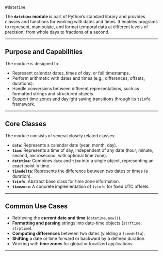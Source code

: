 #`datetime`

The **`datetime` module** is part of Python’s standard library and provides classes and functions for working with dates and times. It enables programs to represent, manipulate, and format temporal data at different levels of precision; from whole days to fractions of a second.

---

## Purpose and Capabilities

The module is designed to:

* Represent calendar dates, times of day, or full timestamps.
* Perform arithmetic with dates and times (e.g., differences, offsets, durations).
* Handle conversions between different representations, such as formatted strings and structured objects.
* Support time zones and daylight saving transitions through its `tzinfo` framework.

---

## Core Classes

The module consists of several closely related classes:

* **`date`**: Represents a calendar date (year, month, day).
* **`time`**: Represents a time of day, independent of any date (hour, minute, second, microsecond, with optional time zone).
* **`datetime`**: Combines `date` and `time` into a single object, representing an exact point in time.
* **`timedelta`**: Represents the difference between two dates or times (a duration).
* **`tzinfo`**: Abstract base class for time zone information.
* **`timezone`**: A concrete implementation of `tzinfo` for fixed UTC offsets.

---

## Common Use Cases

* Retrieving the **current date and time** (`datetime.now()`).
* **Formatting and parsing** strings into date-time objects (`strftime`, `strptime`).
* **Computing differences** between two dates (yielding a `timedelta`).
* **Shifting** a date or time forward or backward by a defined duration.
* Working with **time zones** for global or localized applications.

---
